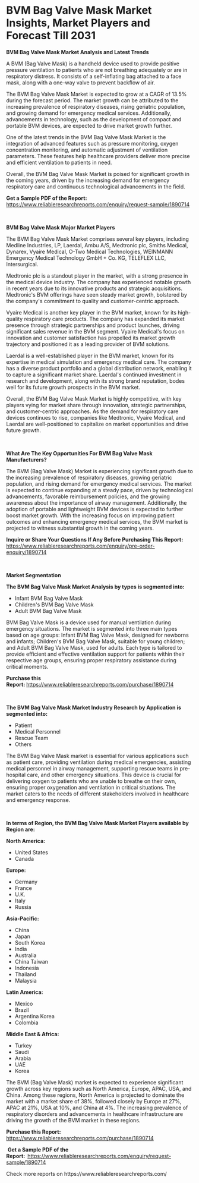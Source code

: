 <p><h1>BVM Bag Valve Mask Market Insights, Market Players and Forecast Till 2031</h1></p><p><strong>BVM Bag Valve Mask Market Analysis and Latest Trends</strong></p>
<p><p>A BVM (Bag Valve Mask) is a handheld device used to provide positive pressure ventilation to patients who are not breathing adequately or are in respiratory distress. It consists of a self-inflating bag attached to a face mask, along with a one-way valve to prevent backflow of air.</p><p>The BVM Bag Valve Mask Market is expected to grow at a CAGR of 13.5% during the forecast period. The market growth can be attributed to the increasing prevalence of respiratory diseases, rising geriatric population, and growing demand for emergency medical services. Additionally, advancements in technology, such as the development of compact and portable BVM devices, are expected to drive market growth further.</p><p>One of the latest trends in the BVM Bag Valve Mask Market is the integration of advanced features such as pressure monitoring, oxygen concentration monitoring, and automatic adjustment of ventilation parameters. These features help healthcare providers deliver more precise and efficient ventilation to patients in need.</p><p>Overall, the BVM Bag Valve Mask Market is poised for significant growth in the coming years, driven by the increasing demand for emergency respiratory care and continuous technological advancements in the field.</p></p>
<p><strong>Get a Sample PDF of the Report:&nbsp;</strong> <a href="https://www.reliableresearchreports.com/enquiry/request-sample/1890714">https://www.reliableresearchreports.com/enquiry/request-sample/1890714</a></p>
<p>&nbsp;</p>
<p><strong>BVM Bag Valve Mask Major Market Players</strong></p>
<p><p>The BVM Bag Valve Mask Market comprises several key players, including Medline Industries, LP, Laerdal, Ambu A/S, Medtronic plc, Smiths Medical, Dynarex, Vyaire Medical, O-Two Medical Technologies, WEINMANN Emergency Medical Technology GmbH + Co. KG, TELEFLEX LLC, Intersurgical.</p><p>Medtronic plc is a standout player in the market, with a strong presence in the medical device industry. The company has experienced notable growth in recent years due to its innovative products and strategic acquisitions. Medtronic's BVM offerings have seen steady market growth, bolstered by the company's commitment to quality and customer-centric approach.</p><p>Vyaire Medical is another key player in the BVM market, known for its high-quality respiratory care products. The company has expanded its market presence through strategic partnerships and product launches, driving significant sales revenue in the BVM segment. Vyaire Medical's focus on innovation and customer satisfaction has propelled its market growth trajectory and positioned it as a leading provider of BVM solutions.</p><p>Laerdal is a well-established player in the BVM market, known for its expertise in medical simulation and emergency medical care. The company has a diverse product portfolio and a global distribution network, enabling it to capture a significant market share. Laerdal's continued investment in research and development, along with its strong brand reputation, bodes well for its future growth prospects in the BVM market.</p><p>Overall, the BVM Bag Valve Mask Market is highly competitive, with key players vying for market share through innovation, strategic partnerships, and customer-centric approaches. As the demand for respiratory care devices continues to rise, companies like Medtronic, Vyaire Medical, and Laerdal are well-positioned to capitalize on market opportunities and drive future growth.</p></p>
<p>&nbsp;</p>
<p><strong>What Are The Key Opportunities For BVM Bag Valve Mask Manufacturers?</strong></p>
<p><p>The BVM (Bag Valve Mask) Market is experiencing significant growth due to the increasing prevalence of respiratory diseases, growing geriatric population, and rising demand for emergency medical services. The market is expected to continue expanding at a steady pace, driven by technological advancements, favorable reimbursement policies, and the growing awareness about the importance of airway management. Additionally, the adoption of portable and lightweight BVM devices is expected to further boost market growth. With the increasing focus on improving patient outcomes and enhancing emergency medical services, the BVM market is projected to witness substantial growth in the coming years.</p></p>
<p><strong>Inquire or Share Your Questions If Any Before Purchasing This Report:</strong> <a href="https://www.reliableresearchreports.com/enquiry/pre-order-enquiry/1890714">https://www.reliableresearchreports.com/enquiry/pre-order-enquiry/1890714</a></p>
<p>&nbsp;</p>
<p><strong>Market Segmentation</strong></p>
<p><strong>The BVM Bag Valve Mask Market Analysis by types is segmented into:</strong></p>
<p><ul><li>Infant BVM Bag Valve Mask</li><li>Children's BVM Bag Valve Mask</li><li>Adult BVM Bag Valve Mask</li></ul></p>
<p><p>BVM Bag Valve Mask is a device used for manual ventilation during emergency situations. The market is segmented into three main types based on age groups: Infant BVM Bag Valve Mask, designed for newborns and infants; Children's BVM Bag Valve Mask, suitable for young children; and Adult BVM Bag Valve Mask, used for adults. Each type is tailored to provide efficient and effective ventilation support for patients within their respective age groups, ensuring proper respiratory assistance during critical moments.</p></p>
<p><strong>Purchase this Report:&nbsp;</strong><a href="https://www.reliableresearchreports.com/purchase/1890714">https://www.reliableresearchreports.com/purchase/1890714</a></p>
<p>&nbsp;</p>
<p><strong>The BVM Bag Valve Mask Market Industry Research by Application is segmented into:</strong></p>
<p><ul><li>Patient</li><li>Medical Personnel</li><li>Rescue Team</li><li>Others</li></ul></p>
<p><p>The BVM Bag Valve Mask market is essential for various applications such as patient care, providing ventilation during medical emergencies, assisting medical personnel in airway management, supporting rescue teams in pre-hospital care, and other emergency situations. This device is crucial for delivering oxygen to patients who are unable to breathe on their own, ensuring proper oxygenation and ventilation in critical situations. The market caters to the needs of different stakeholders involved in healthcare and emergency response.</p></p>
<p>&nbsp;</p>
<p><strong>In terms of Region, the BVM Bag Valve Mask Market Players available by Region are:</strong></p>
<p>
    <p> <strong> North America: </strong>
        <ul>
            <li>United States</li>
            <li>Canada</li>
        </ul>
        </p> 
    <p> <strong> Europe: </strong>
        <ul>
            <li>Germany</li>
            <li>France</li>
            <li>U.K.</li>
            <li>Italy</li>
            <li>Russia</li>
        </ul>
        </p> 
    <p> <strong> Asia-Pacific: </strong>
        <ul>
            <li>China</li>
            <li>Japan</li>
            <li>South Korea</li>
            <li>India</li>
            <li>Australia</li>
            <li>China Taiwan</li>
            <li>Indonesia</li>
            <li>Thailand</li>
            <li>Malaysia</li>
        </ul>
        </p> 
    <p> <strong> Latin America: </strong>
        <ul>
            <li>Mexico</li>
            <li>Brazil</li>
            <li>Argentina Korea</li>
            <li>Colombia</li>
        </ul>
        </p> 
    <p> <strong> Middle East & Africa: </strong>
        <ul>
            <li>Turkey</li>
            <li>Saudi</li>
            <li>Arabia</li>
            <li>UAE</li>
            <li>Korea</li>
        </ul>
    </p>
    </p>
<p><p>The BVM (Bag Valve Mask) market is expected to experience significant growth across key regions such as North America, Europe, APAC, USA, and China. Among these regions, North America is projected to dominate the market with a market share of 38%, followed closely by Europe at 27%, APAC at 21%, USA at 10%, and China at 4%. The increasing prevalence of respiratory disorders and advancements in healthcare infrastructure are driving the growth of the BVM market in these regions.</p></p>
<p><strong>Purchase this Report: </strong><a href="https://www.reliableresearchreports.com/purchase/1890714">https://www.reliableresearchreports.com/purchase/1890714</a></p>
<p>&nbsp;<strong>Get a Sample PDF of the Report:&nbsp;&nbsp;</strong><a href="https://www.reliableresearchreports.com/enquiry/request-sample/1890714">https://www.reliableresearchreports.com/enquiry/request-sample/1890714</a></p>
<p><strong></strong></p>
<p>Check more reports on https://www.reliableresearchreports.com/</p>